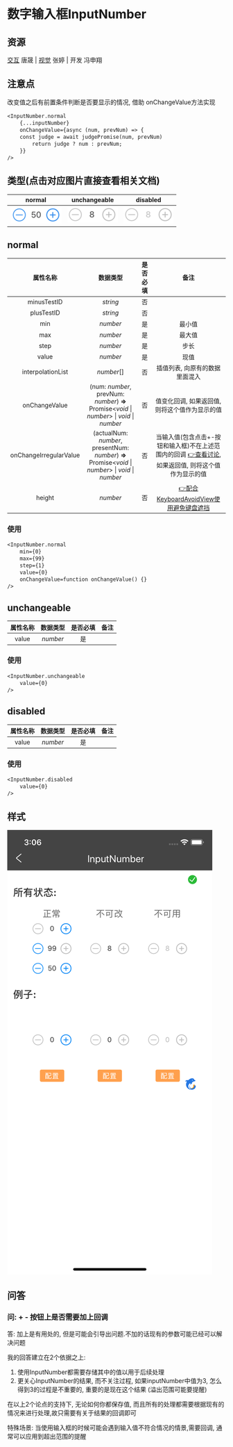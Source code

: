 # 数字输入框InputNumber

## 资源

[交互](http://cdp.release.ctripcorp.com/project/sketch/%E4%BA%A4%E4%BA%92-RN%E7%BB%84%E4%BB%B6%E5%BA%93/index.html#artboard0) 唐晟 | [视觉](http://cds.ued.ctripcorp.com/?cat=252) 张婷 | 开发 冯申翔



## 注意点

改变值之后有前置条件判断是否要显示的情况,  借助 onChangeValue方法实现

```tsx
<InputNumber.normal
	{...inputNumber}
	onChangeValue={async (num, prevNum) => {
    const judge = await judgePromise(num, prevNum)
		return judge ? num : prevNum;
	}}
/>
```



## 类型(点击对应图片直接查看相关文档)

|                            normal                            |                         unchangeable                          |                           disabled                           |
| :----------------------------------------------------------: | :----------------------------------------------------------: | :----------------------------------------------------------: |
| [![alt normal](./image/inputNumber/normal.png "normal.png")](#normal) | [![alt unchangeable](./image/inputNumber/unchangeable.png "unchangeable.png")](#unchangeable) | [![alt disabled](./image/inputNumber/disabled.png "disabled.png")](#disabled) |

## normal

|    属性名称    |    数据类型    | 是否必填 |  备注  |
| :------------: | :------------: | :------: | :----: |
| minusTestID | *string* | 否 |  |
| plusTestID | *string* | 否 |  |
|      min       |    *number*    |    是    | 最小值 |
| max |    *number*    |    是    | 最大值 |
|    step    | *number* |    是    | 步长 |
| value | *number* | 是 | 现值 |
| interpolationList | *number*[] | 否 | 插值列表, 向原有的数据里面混入 |
| onChangeValue | (num: *number*, prevNum: *number*) **=>** Promise<*void* \| *number*> \| *void* \| *number* | 否 | 值变化回调, 如果返回值, 则将这个值作为显示的值 |
| onChangeIrregularValue | (actualNum: *number*, presentNum: *number*) **=>** Promise<*void* \| *number*> \| *void* \| *number* | 否 | 当输入值(包含点击+-按钮和输入框)不在上述范围内的回调 [👉查看讨论](#问-按钮上是否需要加上回调), 如果返回值, 则将这个值作为显示的值 |
| height | *number* | 否 | [👉配合KeyboardAvoidView使用避免键盘遮挡](https://reactnative.dev/docs/keyboardavoidingview) |

### 使用

```tsx
<InputNumber.normal
	min={0}
	max={99}
	step={1}
	value={0}
	onChangeValue=function onChangeValue() {}
/>
```

## unchangeable

| 属性名称 | 数据类型 | 是否必填 | 备注 |
| :------: | :------: | :------: | ---- |
|  value   | *number* |    是    |      |

### 使用

```tsx
<InputNumber.unchangeable
	value={0}
/>
```



## disabled


| 属性名称 | 数据类型 | 是否必填 | 备注 |
| :------: | :------: | :------: | ---- |
|  value   | *number* |    是    |      |

### 使用

```tsx
<InputNumber.disabled
	value={0}
/>
```

## 样式

![checkbox](./image/inputNumber/index.png#wh3)



## 问答

### 问: + - 按钮上是否需要加上回调

答: 加上是有用处的,  但是可能会引导出问题.不加的话现有的参数可能已经可以解决问题

我的回答建立在2个依据之上:

1. 使用InputNumber都需要存储其中的值以用于后续处理
2. 更关心InputNumber的结果, 而不关注过程, 如果inputNumber中值为3, 怎么得到3的过程是不重要的, 重要的是现在这个结果 (溢出范围可能要提醒)

在以上2个论点的支持下, 无论如何你都保存值, 而且所有的处理都需要根据现有的情况来进行处理,故只需要有关于结果的回调即可



特殊场景: 当使用输入框的时候可能会遇到输入值不符合情况的情景,需要回调, 通常可以应用到超出范围的提醒
